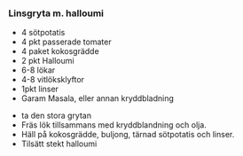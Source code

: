 ### Linsgryta m. halloumi
* 4 sötpotatis
* 4 pkt passerade tomater
* 4 paket kokosgrädde
* 2 pkt Halloumi
* 6-8 lökar
* 4-8 vitlöksklyftor
* 1pkt linser
* Garam Masala, eller annan kryddbladning

- ta den stora grytan
- Fräs lök tillsammans med kryddblandning och olja.
- Häll på kokosgrädde, buljong, tärnad sötpotatis och linser.
- Tilsätt stekt halloumi
